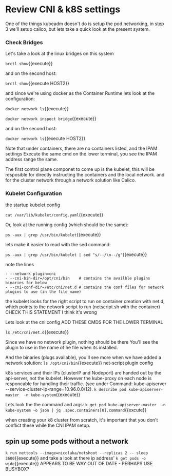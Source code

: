 # Review CNI & k8S settings

One of the things kubeadm doesn't do is setup the pod networking,  in step 3 we'll setup calico,
but lets take a quick look at the present system.

### Check Bridges
Let's take a look at the linux bridges on this system



`brctl show`{{execute}}

and on the second host:

`brctl show`{{execute HOST2}}

and since we're using docker as the Container Runtime lets look at the configuration:

`docker network ls`{{execute}}

`docker network inspect bridge`{{execute}}

and on the second host:

`docker network ls`{{execute HOST2}}

Note that under containers, there are no containers listed, and the IPAM settings
Execute the same cmd on the lower terminal, you see the IPAM address range the same.

The first control plane componet to come up is the kubelet, this will be resposible for directly instructing the containers and the local network. and for the cluster network through a network solution like Calico. 

### Kubelet Configuration

the startup kubelet config

`cat /var/lib/kubelet/config.yaml`{{execute}}


Or, look at the running config (which should be the same):

`ps -aux | grep /usr/bin/kubelet`{{execute}}

lets make it easier to read with the sed command:

`ps -aux | grep /usr/bin/kubelet | sed "s/--/\n--/g"`{{execute}}

note the lines
```
- --network plugin=cni
- --cni-bin-dir=/opt/cni/bin    # contains the availble plugins binaries for below
- --cni-conf-dir=/etc/cni/net.d # contains the conf files for network plugins to use (in the file name)
```

the kubelet looks for the right script to run on container creation with net.d, which points to the network script to run (netscript.sh with the container)  CHECK THIS STATEMENT I think it's wrong


Lets look at the cni config  ADD THESE CMDS FOR THE LOWER TERMINAL

`ls /etc/cni/net.d`{{execute}}

Since we have no network plugin, nothing should be there
You'll see the plugin to use in the name of he file when its installed.

And the binaries (plugs available), you'll see more when we have added a network solution:
`ls /opt/cni/bin`{{execute}}
    net-script
    plugin config


k8s services and their IPs (clusterIP and Nodeport) are handed out by the api-server, not the kubelet. However the kube-proxy on each node is responcable for handling their traffic. (see under Command: kube-apiserver   --service-cluster-ip-range=10.96.0.0/12).
`k describe pod kube-apiserver-master  -n kube-system`{{execute}} 

Lets look the the command and args:
`k get pod kube-apiserver-master  -n kube-system -o json | jq .spec.containers[0].command`{{excute}}

when creating your k8 cluster from scratch, it's important that you don't conflict these while the CNI IPAM setup.

## spin up some pods without a network

`k run nettools --image=nicolaka/netshoot --replicas 2 -- sleep 3600`{{execute}}
and take a look at there ip address'
`k get pods -o wide`{{execute}}
APPEARS TO BE WAY OUT OF DATE - PERHAPS USE BUSYBOX?




